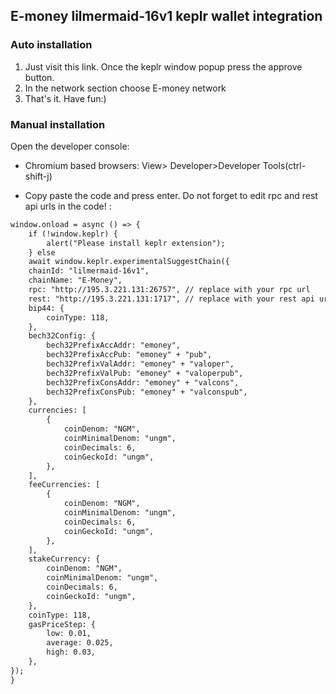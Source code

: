## E-money lilmermaid-16v1 keplr wallet integration
<!--
#### Requirements 
[keplr wallet extension](https://google.com)
-->
### Auto installation
1) Just visit this link. Once the keplr window popup press the approve button.  
2) In the network section choose E-money network  
3) That's it. Have fun:)  

### Manual installation

Open the developer console:

- Chromium based browsers: View> Developer>Developer Tools(ctrl-shift-j)

- Copy paste the code and press enter. Do not forget to edit rpc and rest api urls in the code! :


```markdown
window.onload = async () => {
    if (!window.keplr) {
        alert("Please install keplr extension");
    } else 
    await window.keplr.experimentalSuggestChain({
    chainId: "lilmermaid-16v1",
    chainName: "E-Money",
    rpc: "http://195.3.221.131:26757", // replace with your rpc url
    rest: "http://195.3.221.131:1717", // replace with your rest api url
    bip44: {
        coinType: 118,
    },
    bech32Config: {
        bech32PrefixAccAddr: "emoney",
        bech32PrefixAccPub: "emoney" + "pub",
        bech32PrefixValAddr: "emoney" + "valoper",
        bech32PrefixValPub: "emoney" + "valoperpub",
        bech32PrefixConsAddr: "emoney" + "valcons",
        bech32PrefixConsPub: "emoney" + "valconspub",
    },
    currencies: [ 
        { 
            coinDenom: "NGM", 
            coinMinimalDenom: "ungm", 
            coinDecimals: 6, 
            coinGeckoId: "ungm", 
        }, 
    ],
    feeCurrencies: [
        {
            coinDenom: "NGM",
            coinMinimalDenom: "ungm",
            coinDecimals: 6,
            coinGeckoId: "ungm",
        },
    ],
    stakeCurrency: {
        coinDenom: "NGM",
        coinMinimalDenom: "ungm",
        coinDecimals: 6,
        coinGeckoId: "ungm",
    },
    coinType: 118,
    gasPriceStep: {
        low: 0.01,
        average: 0.025,
        high: 0.03,
    },
});
}
```
